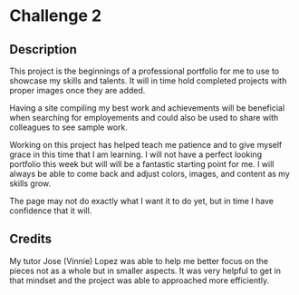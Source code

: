 # Challenge 2

## Description

This project is the beginnings of a professional portfolio for me to use to showcase my skills and talents. It will in time hold completed projects with proper images once they are added. 

Having a site compiling my best work and achievements will be beneficial when searching for employements and could also be used to share with colleagues to see sample work. 

Working on this project has helped teach me patience and to give myself grace in this time that I am learning. I will not have a perfect looking portfolio this week but will will be a fantastic starting point for me. I will always be able to come back and adjust colors, images, and content as my skills grow. 

The page may not do exactly what I want it to do yet, but in time I have confidence that it will.

## Credits

My tutor Jose (Vinnie) Lopez was able to help me better focus on the pieces not as a whole but in smaller aspects. It was very helpful to get in that mindset and the project was able to approached more efficiently.

 